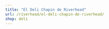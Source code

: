 ```yaml
---
title: "El Deli Chapin de Riverhead"
url: /riverhead/el-deli-chapin-de-riverhead/
shop: deli
---
```

